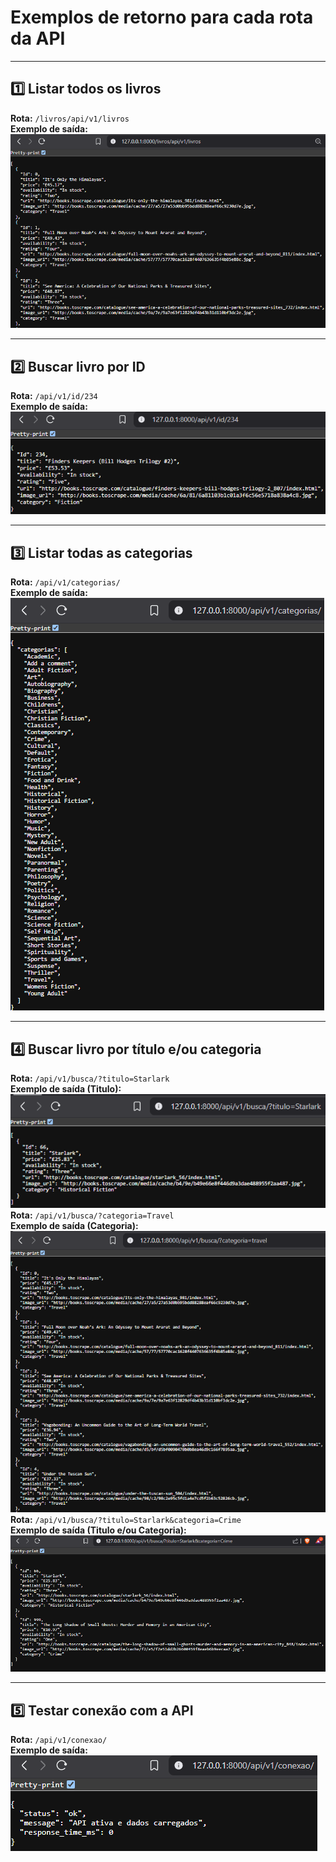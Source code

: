 # Exemplos de retorno para cada rota da API

---

## 1️⃣ Listar todos os livros
**Rota:** `/livros/api/v1/livros`  
**Exemplo de saída:**  
![Exemplo - Listar Livros](Exemplos/listar_livros.png)

---

## 2️⃣ Buscar livro por ID
**Rota:** `/api/v1/id/234`  
**Exemplo de saída:**  
![Exemplo - Buscar por ID](Exemplos/id.png)

---

## 3️⃣ Listar todas as categorias
**Rota:** `/api/v1/categorias/`  
**Exemplo de saída:**  
![Exemplo - Categorias](Exemplos/categorias.png)

---

## 4️⃣ Buscar livro por título e/ou categoria
**Rota:** `/api/v1/busca/?titulo=Starlark`  
**Exemplo de saída (Titulo):**  
![Exemplo - Busca com Filtros](Exemplos/busca_titulo.png)  
**Rota:** `/api/v1/busca/?categoria=Travel`  
**Exemplo de saída (Categoria):**  
![Exemplo - Busca com Filtros](Exemplos/busca_categoria.png)  
**Rota:** `/api/v1/busca/?titulo=Starlark&categoria=Crime`  
**Exemplo de saída (Titulo e/ou Categoria):**  
![Exemplo - Busca com Filtros](Exemplos/busca_titulo_categoria.png)

---

## 5️⃣ Testar conexão com a API
**Rota:** `/api/v1/conexao/`  
**Exemplo de saída:**  
![Exemplo - Conexão](Exemplos/conexao.png)

